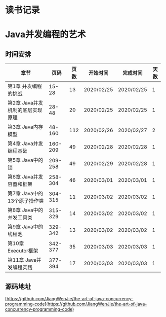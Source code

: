 # 读书记录

# Java并发编程的艺术

## 时间安排

| 章节 | 页码 | 页数 | 开始时间 | 完成时间 | 天数 |
| --- | --- | --- | --- | --- | --- |
| 第1章 并发编程的挑战 | 15-28 | 13 | 2020/02/25 | 2020/02/25 | 1 |
| 第2章 Java并发机制的底层实现原理 | 28-48 | 20 | 2020/02/25 | 2020/02/25 | 1 |
| 第3章 Java内存模型 | 48-160 | 112 | 2020/02/26 | 2020/02/27 | 2 |
| 第4章 Java并发编程基础 | 160-209 | 49 | 2020/02/28 | 2020/02/28 | 1 |
| 第5章 Java中的锁 | 209-258 | 49 | 2020/02/29 | 2020/02/28 | 1 |
| 第6章 Java并发容器和框架 | 258-304 | 46 | 2020/03/01 | 2020/03/01 | 1 |
| 第7章 Java中的13个原子操作类 | 304-315 | 11 | 2020/03/02 | 2020/03/02 | 1 |
| 第8章 Java中的并发工具类 | 315-329 | 14 | 2020/03/02 | 2020/03/02 | 1 |
| 第9章 Java中的线程池 | 329-342 | 13 | 2020/03/02 | 2020/03/02 | 1 |
| 第10章 Executor框架 | 342-377 | 35 | 2020/03/03 | 2020/03/03 | 1 |
| 第11章 Java并发编程实践 | 377-394 | 17 | 2020/03/03 | 2020/03/03 | 1 |

## 源码地址
[https://github.com/JiangWenJie/the-art-of-java-concurrency-programming-code](https://github.com/JiangWenJie/the-art-of-java-concurrency-programming-code)


